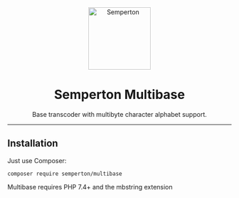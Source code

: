 <div align="center">
<a href="https://github.com/semperton">
<img width="140" src="https://raw.githubusercontent.com/semperton/misc/main/readme-logo.svg" alt="Semperton">
</a>
<h1>Semperton Multibase</h1>
<p>Base transcoder with multibyte character alphabet support.</p>
</div>

---

## Installation

Just use Composer:

```
composer require semperton/multibase
```
Multibase requires PHP 7.4+ and the mbstring extension
